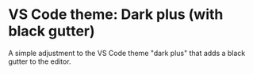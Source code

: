 # VS Code theme: Dark plus (with black gutter)
A simple adjustment to the VS Code theme "dark plus" that adds a black gutter to the editor.
